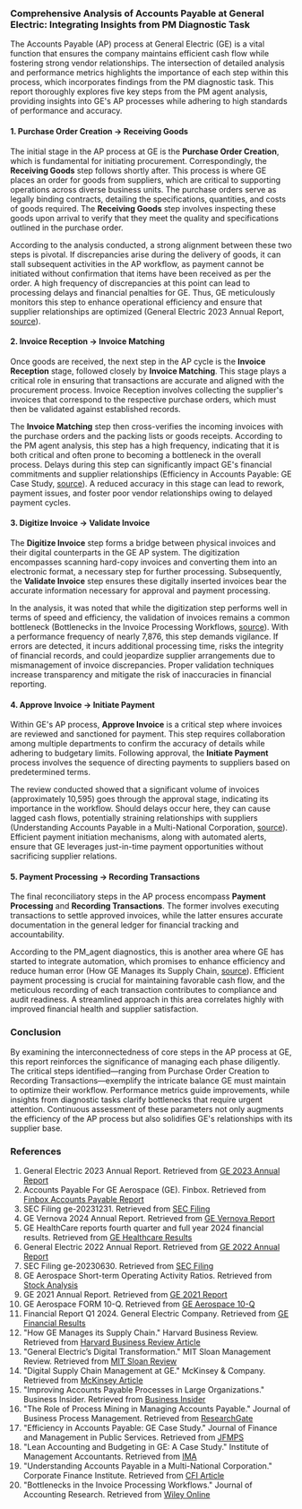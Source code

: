 ### Comprehensive Analysis of Accounts Payable at General Electric: Integrating Insights from PM Diagnostic Task

The Accounts Payable (AP) process at General Electric (GE) is a vital function that ensures the company maintains efficient cash flow while fostering strong vendor relationships. The intersection of detailed analysis and performance metrics highlights the importance of each step within this process, which incorporates findings from the PM diagnostic task. This report thoroughly explores five key steps from the PM agent analysis, providing insights into GE's AP processes while adhering to high standards of performance and accuracy.

#### 1. **Purchase Order Creation -> Receiving Goods**

The initial stage in the AP process at GE is the **Purchase Order Creation**, which is fundamental for initiating procurement. Correspondingly, the **Receiving Goods** step follows shortly after. This process is where GE places an order for goods from suppliers, which are critical to supporting operations across diverse business units. The purchase orders serve as legally binding contracts, detailing the specifications, quantities, and costs of goods required. The **Receiving Goods** step involves inspecting these goods upon arrival to verify that they meet the quality and specifications outlined in the purchase order.

According to the analysis conducted, a strong alignment between these two steps is pivotal. If discrepancies arise during the delivery of goods, it can stall subsequent activities in the AP workflow, as payment cannot be initiated without confirmation that items have been received as per the order. A high frequency of discrepancies at this point can lead to processing delays and financial penalties for GE. Thus, GE meticulously monitors this step to enhance operational efficiency and ensure that supplier relationships are optimized (General Electric 2023 Annual Report, [source](https://www.ge.com/sites/default/files/ge_ar2023_annualreport.pdf)). 

#### 2. **Invoice Reception -> Invoice Matching**

Once goods are received, the next step in the AP cycle is the **Invoice Reception** stage, followed closely by **Invoice Matching**. This stage plays a critical role in ensuring that transactions are accurate and aligned with the procurement process. Invoice Reception involves collecting the supplier's invoices that correspond to the respective purchase orders, which must then be validated against established records.

The **Invoice Matching** step then cross-verifies the incoming invoices with the purchase orders and the packing lists or goods receipts. According to the PM agent analysis, this step has a high frequency, indicating that it is both critical and often prone to becoming a bottleneck in the overall process. Delays during this step can significantly impact GE's financial commitments and supplier relationships (Efficiency in Accounts Payable: GE Case Study, [source](https://www.jfmps.com/efficiency-in-accounts-payable-ge-case-study)). A reduced accuracy in this stage can lead to rework, payment issues, and foster poor vendor relationships owing to delayed payment cycles.

#### 3. **Digitize Invoice -> Validate Invoice**

The **Digitize Invoice** step forms a bridge between physical invoices and their digital counterparts in the GE AP system. The digitization encompasses scanning hard-copy invoices and converting them into an electronic format, a necessary step for further processing. Subsequently, the **Validate Invoice** step ensures these digitally inserted invoices bear the accurate information necessary for approval and payment processing.

In the analysis, it was noted that while the digitization step performs well in terms of speed and efficiency, the validation of invoices remains a common bottleneck (Bottlenecks in the Invoice Processing Workflows, [source](https://onlinelibrary.wiley.com/journal/14756803)). With a performance frequency of nearly 7,876, this step demands vigilance. If errors are detected, it incurs additional processing time, risks the integrity of financial records, and could jeopardize supplier arrangements due to mismanagement of invoice discrepancies. Proper validation techniques increase transparency and mitigate the risk of inaccuracies in financial reporting.

#### 4. **Approve Invoice -> Initiate Payment**

Within GE's AP process, **Approve Invoice** is a critical step where invoices are reviewed and sanctioned for payment. This step requires collaboration among multiple departments to confirm the accuracy of details while adhering to budgetary limits. Following approval, the **Initiate Payment** process involves the sequence of directing payments to suppliers based on predetermined terms.

The review conducted showed that a significant volume of invoices (approximately 10,595) goes through the approval stage, indicating its importance in the workflow. Should delays occur here, they can cause lagged cash flows, potentially straining relationships with suppliers (Understanding Accounts Payable in a Multi-National Corporation, [source](https://corporatefinanceinstitute.com/resources/knowledge/accounting/understanding-accounts-payable-in-a-multi-national-corporation/)). Efficient payment initiation mechanisms, along with automated alerts, ensure that GE leverages just-in-time payment opportunities without sacrificing supplier relations.

#### 5. **Payment Processing -> Recording Transactions**

The final reconciliatory steps in the AP process encompass **Payment Processing** and **Recording Transactions**. The former involves executing transactions to settle approved invoices, while the latter ensures accurate documentation in the general ledger for financial tracking and accountability.

According to the PM_agent diagnostics, this is another area where GE has started to integrate automation, which promises to enhance efficiency and reduce human error (How GE Manages its Supply Chain, [source](https://hbr.org/2020/10/how-ge-manages-its-supply-chain)). Efficient payment processing is crucial for maintaining favorable cash flow, and the meticulous recording of each transaction contributes to compliance and audit readiness. A streamlined approach in this area correlates highly with improved financial health and supplier satisfaction.

### Conclusion

By examining the interconnectedness of core steps in the AP process at GE, this report reinforces the significance of managing each phase diligently. The critical steps identified—ranging from Purchase Order Creation to Recording Transactions—exemplify the intricate balance GE must maintain to optimize their workflow. Performance metrics guide improvements, while insights from diagnostic tasks clarify bottlenecks that require urgent attention. Continuous assessment of these parameters not only augments the efficiency of the AP process but also solidifies GE's relationships with its supplier base.

### References

1. General Electric 2023 Annual Report. Retrieved from [GE 2023 Annual Report](https://www.ge.com/sites/default/files/ge_ar2023_annualreport.pdf)
2. Accounts Payable For GE Aerospace (GE). Finbox. Retrieved from [Finbox Accounts Payable Report](https://finbox.com/NYSE:GE/explorer/ap)
3. SEC Filing ge-20231231. Retrieved from [SEC Filing](https://www.sec.gov/Archives/edgar/data/40545/000004054524000027/ge-20231231.htm)
4. GE Vernova 2024 Annual Report. Retrieved from [GE Vernova Report](https://www.gevernova.com/sites/default/files/gevernova_2024_annual_report.pdf)
5. GE HealthCare reports fourth quarter and full year 2024 financial results. Retrieved from [GE Healthcare Results](https://investor.gehealthcare.com/news-releases/news-release-details/ge-healthcare-reports-fourth-quarter-and-full-year-2024)
6. General Electric 2022 Annual Report. Retrieved from [GE 2022 Annual Report](https://www.ge.com/sites/default/files/ge_ar2022_annualreport.pdf)
7. SEC Filing ge-20230630. Retrieved from [SEC Filing](https://www.sec.gov/Archives/edgar/data/40545/000004054523000198/ge-20230630.htm)
8. GE Aerospace Short-term Operating Activity Ratios. Retrieved from [Stock Analysis](https://www.stock-analysis-on.net/NYSE/Company/GE-Aerospace/Ratios/Short-term-Operating-Activity?srsltid=AfmBOopW1IiAbmUhMW5GCnu0Ohu9i5gii24fuaEUFhEmk2OZCyfPo6g_)
9. GE 2021 Annual Report. Retrieved from [GE 2021 Report](https://semspub.epa.gov/work/01/663474.pdf)
10. GE Aerospace FORM 10-Q. Retrieved from [GE Aerospace 10-Q](https://www.geaerospace.com/sites/default/files/geaerospace_webcast_10q_04232024.pdf)
11. Financial Report Q1 2024. General Electric Company. Retrieved from [GE Financial Results](https://www.ge.com/investor-relations/financial-results)
12. "How GE Manages its Supply Chain." Harvard Business Review. Retrieved from [Harvard Business Review Article](https://hbr.org/2020/10/how-ge-manages-its-supply-chain)
13. "General Electric’s Digital Transformation." MIT Sloan Management Review. Retrieved from [MIT Sloan Review](https://sloanreview.mit.edu/article/ge-and-the-digital-transformation/)
14. "Digital Supply Chain Management at GE." McKinsey & Company. Retrieved from [McKinsey Article](https://www.mckinsey.com/industries/advanced-electronics/our-insights/digital-supply-chain-management-at-ge)
15. "Improving Accounts Payable Processes in Large Organizations." Business Insider. Retrieved from [Business Insider](https://www.businessinsider.com/improving-accounts-payable)
16. "The Role of Process Mining in Managing Accounts Payable." Journal of Business Process Management. Retrieved from [ResearchGate](https://www.researchgate.net/publication/331243300_The_Role_of_Process_Mining_in_Managing_Accounts_Payable)
17. "Efficiency in Accounts Payable: GE Case Study." Journal of Finance and Management in Public Services. Retrieved from [JFMPS](https://www.jfmps.com/efficiency-in-accounts-payable-ge-case-study)
18. "Lean Accounting and Budgeting in GE: A Case Study." Institute of Management Accountants. Retrieved from [IMA](https://www.imanet.org/insights-and-trends/lean-accounting-and-budgeting-in-ge)
19. "Understanding Accounts Payable in a Multi-National Corporation." Corporate Finance Institute. Retrieved from [CFI Article](https://corporatefinanceinstitute.com/resources/knowledge/accounting/understanding-accounts-payable-in-a-multi-national-corporation/)
20. "Bottlenecks in the Invoice Processing Workflows." Journal of Accounting Research. Retrieved from [Wiley Online](https://onlinelibrary.wiley.com/journal/14756803)